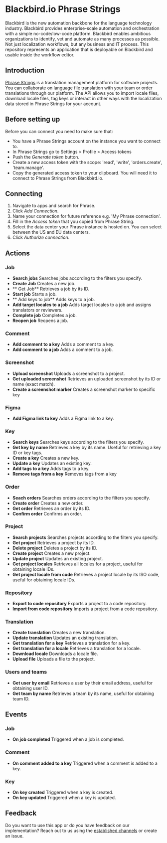 # Blackbird.io Phrase Strings

Blackbird is the new automation backbone for the language technology industry. Blackbird provides enterprise-scale automation and orchestration with a simple no-code/low-code platform. Blackbird enables ambitious organizations to identify, vet and automate as many processes as possible. Not just localization workflows, but any business and IT process. This repository represents an application that is deployable on Blackbird and usable inside the workflow editor.

## Introduction

<!-- begin docs -->

[Phrase Strings](https://phrase.com/platform/strings/) is a translation management platform for software projects. You can collaborate on language file translation with your team or order translations through our platform. The API allows you to import locale files, download locale files, tag keys or interact in other ways with the localization data stored in Phrase Strings for your account.

## Before setting up

Before you can connect you need to make sure that:

- You have a Phrase Strings account on the instance you want to connect to.
- In Phrase Strings go to Settings > Profile > Access tokens
- Push the _Generate token_ button.
- Create a new access token with the scope: 'read', 'write', 'orders.create', 'team.manage'.
- Copy the generated access token to your clipboard. You will need it to connect to Phrase Strings from Blackbird.io.

## Connecting

1. Navigate to apps and search for Phrase.
2. Click _Add Connection_.
3. Name your connection for future reference e.g. 'My Phrase connection'.
4. Fill in the _Access token_ that you copied from Phrase String.
5. Select the data center your Phrase instance is hosted on. You can select between the US and EU data centers.
6. Click _Authorize connection_.


## Actions

### Job

- **Search jobs** Searches jobs according to the filters you specify.
- **Create Job**  Creates a new job.
- ** Get Job** Retrieves a job by its ID.
- **Start job** Starts a job.
- ** Add keys to job** Adds keys to a job.
- **Add target locales to a job** Adds target locales to a job and assigns translators or reviewers.
- **Complete job** Completes a job.
- **Reopen job** Reopens a job.

### Comment

- **Add comment to a key** Adds a comment to a key.
- **Add comment to a job** Adds a comment to a job.

### Screenshot

- **Upload screenshot** Uploads a screenshot to a project.
- **Get uploaded screenshot** Retrieves an uploaded screenshot by its ID or name (exact match).
- **Create a screenshot marker** Creates a screenshot marker to specific key

### Figma

- **Add Figma link to key** Adds a Figma link to a key.

### Key

- **Search keys** Searches keys according to the filters you specify.
- **Get key by name** Retrieves a key by its name. Useful for retrieving a key ID or key tags.
- **Create a key** Creates a new key.
- **Update a key** Updates an existing key.
- **Add tags to a key** Adds tags to a key.
- **Remove tags from a key** Removes tags from a key

### Order

- **Seach orders** Searches orders according to the filters you specify.
- **Create order** Creates a new order.
- **Get order** Retrieves an order by its ID.
- **Confirm order** Confirms an order.

### Project

- **Search projects** Searches projects according to the filters you specify.
- **Get project** Retrieves a project by its ID.
- **Delete project** Deletes a project by its ID.
- **Create project** Creates a new project.
- **Update project** Updates an existing project.
- **Get project locales** Retrieves all locales for a project, useful for obtaining locale IDs.
- **Get project locale from code** Retrieves a project locale by its ISO code, useful for obtaining locale IDs.

### Repository

- **Export to code repository** Exports a project to a code repository.
- **Import from code repository** Imports a project from a code repository.

### Translation

- **Create translation** Creates a new translation.
- **Update translation** Updates an existing translation.
- **Get translation for a key** Retrieves a translation for a key.
- **Get translation for a locale** Retrieves a translation for a locale.
- **Download locale** Downloads a locale file.
- **Upload file** Uploads a file to the project.

### Users and teams

- **Get user by email** Retrieves a user by their email address, useful for obtaining user ID.
- **Get team by name** Retrieves a team by its name, useful for obtaining team ID.

## Events

### Job

- **On job completed** Triggered when a job is completed.

### Comment

- **On comment added to a key** Triggered when a comment is added to a key.

### Key

- **On key created** Triggered when a key is created.
- **On key updated** Triggered when a key is updated.

## Feedback

Do you want to use this app or do you have feedback on our implementation? Reach out to us using the [established channels](https://www.blackbird.io/) or create an issue.

<!-- end docs -->
